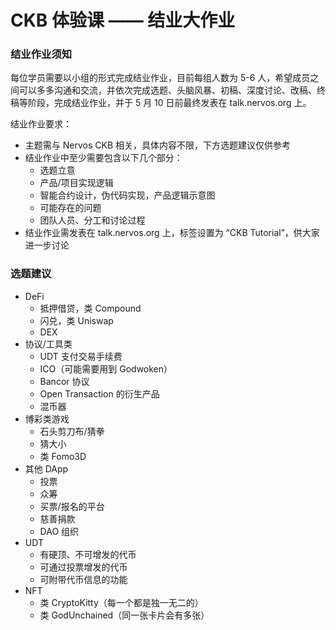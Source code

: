 # CKB 体验课 —— 结业大作业

### 结业作业须知
每位学员需要以小组的形式完成结业作业，目前每组人数为 5-6 人，希望成员之间可以多多沟通和交流，并依次完成选题、头脑风暴、初稿、深度讨论、改稿、终稿等阶段，完成结业作业，并于 5 月 10 日前最终发表在 talk.nervos.org 上。

 结业作业要求：

* 主题需与 Nervos CKB 相关，具体内容不限，下方选题建议仅供参考
* 结业作业中至少需要包含以下几个部分：
  * 选题立意
  * 产品/项目实现逻辑
  * 智能合约设计，伪代码实现，产品逻辑示意图
  * 可能存在的问题
  * 团队人员、分工和讨论过程
* 结业作业需发表在 talk.nervos.org 上，标签设置为 “CKB Tutorial”，供大家进一步讨论

### 选题建议
* DeFi
  * 抵押借贷，类 Compound
  * 闪兑，类 Uniswap 
  * DEX
* 协议/工具类
  * UDT 支付交易手续费
  * ICO（可能需要用到 Godwoken）
  * Bancor 协议
  * Open Transaction 的衍生产品
  * 混币器
* 博彩类游戏
  * 石头剪刀布/猜拳
  * 猜大小
  * 类 Fomo3D
* 其他 DApp
  * 投票
  * 众筹
  * 买票/报名的平台
  * 慈善捐款
  * DAO 组织
* UDT
  * 有硬顶、不可增发的代币
  * 可通过投票增发的代币
  * 可附带代币信息的功能
* NFT
  * 类 CryptoKitty（每一个都是独一无二的）
  * 类 GodUnchained（同一张卡片会有多张）
